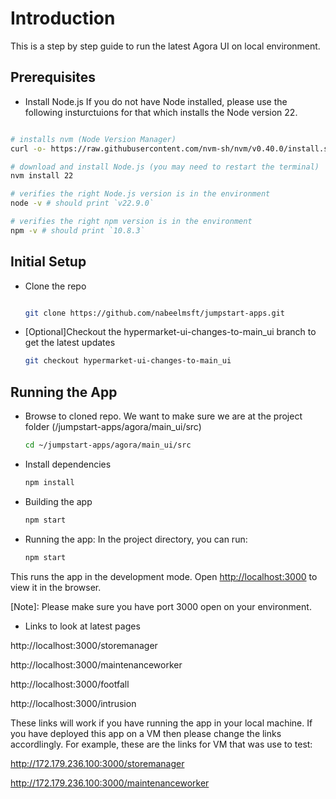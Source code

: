 # Introduction

This is a step by step guide to run the latest Agora UI on local environment.

## Prerequisites

- Install Node.js
If you do not have Node installed, please use the following insturctuions for that which installs the Node version 22.

```bash

# installs nvm (Node Version Manager)
curl -o- https://raw.githubusercontent.com/nvm-sh/nvm/v0.40.0/install.sh | bash

# download and install Node.js (you may need to restart the terminal)
nvm install 22

# verifies the right Node.js version is in the environment
node -v # should print `v22.9.0`

# verifies the right npm version is in the environment
npm -v # should print `10.8.3`

```

## Initial Setup

- Clone the repo

    ```bash

    git clone https://github.com/nabeelmsft/jumpstart-apps.git

    ```

- [Optional]Checkout the hypermarket-ui-changes-to-main_ui branch to get the latest updates

    ```bash
    git checkout hypermarket-ui-changes-to-main_ui
    ```

## Running the App

- Browse to cloned repo. We want to make sure we are at the project folder (/jumpstart-apps/agora/main_ui/src)

    ```bash
    cd ~/jumpstart-apps/agora/main_ui/src

    ```

- Install dependencies

    ```bash
    npm install
    ```

- Building the app

    ```bash
    npm start
    ```

- Running the app: In the project directory, you can run:

    ```bash
    npm start
    ```

This runs the app in the development mode.
Open [http://localhost:3000](http://localhost:3000) to view it in the browser.

[Note]: Please make sure you have port 3000 open on your environment.

- Links to look at latest pages

http://localhost:3000/storemanager

http://localhost:3000/maintenanceworker

http://localhost:3000/footfall

http://localhost:3000/intrusion

These links will work if you have running the app in your local machine. If you have deployed this app on a VM then please change the links accordlingly. For example, these are the links for VM that was use to test:

http://172.179.236.100:3000/storemanager

http://172.179.236.100:3000/maintenanceworker

